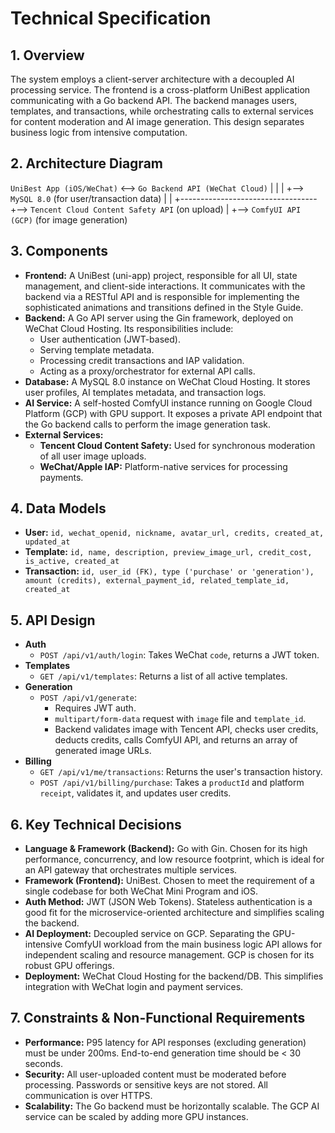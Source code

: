# Technical Specification

## 1. Overview
The system employs a client-server architecture with a decoupled AI processing service. The frontend is a cross-platform UniBest application communicating with a Go backend API. The backend manages users, templates, and transactions, while orchestrating calls to external services for content moderation and AI image generation. This design separates business logic from intensive computation.

## 2. Architecture Diagram
`UniBest App (iOS/WeChat)` <--> `Go Backend API (WeChat Cloud)`
          |                                  |
          |                                  +--> `MySQL 8.0` (for user/transaction data)
          |                                  |
          +----------------------------------+--> `Tencent Cloud Content Safety API` (on upload)
                                             |
                                             +--> `ComfyUI API (GCP)` (for image generation)

## 3. Components
- **Frontend:** A UniBest (uni-app) project, responsible for all UI, state management, and client-side interactions. It communicates with the backend via a RESTful API and is responsible for implementing the sophisticated animations and transitions defined in the Style Guide.
- **Backend:** A Go API server using the Gin framework, deployed on WeChat Cloud Hosting. Its responsibilities include:
  - User authentication (JWT-based).
  - Serving template metadata.
  - Processing credit transactions and IAP validation.
  - Acting as a proxy/orchestrator for external API calls.
- **Database:** A MySQL 8.0 instance on WeChat Cloud Hosting. It stores user profiles, AI templates metadata, and transaction logs.
- **AI Service:** A self-hosted ComfyUI instance running on Google Cloud Platform (GCP) with GPU support. It exposes a private API endpoint that the Go backend calls to perform the image generation task.
- **External Services:**
  - **Tencent Cloud Content Safety:** Used for synchronous moderation of all user image uploads.
  - **WeChat/Apple IAP:** Platform-native services for processing payments.

## 4. Data Models
- **User:** `id, wechat_openid, nickname, avatar_url, credits, created_at, updated_at`
- **Template:** `id, name, description, preview_image_url, credit_cost, is_active, created_at`
- **Transaction:** `id, user_id (FK), type ('purchase' or 'generation'), amount (credits), external_payment_id, related_template_id, created_at`

## 5. API Design
- **Auth**
  - `POST /api/v1/auth/login`: Takes WeChat `code`, returns a JWT token.
- **Templates**
  - `GET /api/v1/templates`: Returns a list of all active templates.
- **Generation**
  - `POST /api/v1/generate`:
    - Requires JWT auth.
    - `multipart/form-data` request with `image` file and `template_id`.
    - Backend validates image with Tencent API, checks user credits, deducts credits, calls ComfyUI API, and returns an array of generated image URLs.
- **Billing**
  - `GET /api/v1/me/transactions`: Returns the user's transaction history.
  - `POST /api/v1/billing/purchase`: Takes a `productId` and platform `receipt`, validates it, and updates user credits.

## 6. Key Technical Decisions
- **Language & Framework (Backend):** Go with Gin. Chosen for its high performance, concurrency, and low resource footprint, which is ideal for an API gateway that orchestrates multiple services.
- **Framework (Frontend):** UniBest. Chosen to meet the requirement of a single codebase for both WeChat Mini Program and iOS.
- **Auth Method:** JWT (JSON Web Tokens). Stateless authentication is a good fit for the microservice-oriented architecture and simplifies scaling the backend.
- **AI Deployment:** Decoupled service on GCP. Separating the GPU-intensive ComfyUI workload from the main business logic API allows for independent scaling and resource management. GCP is chosen for its robust GPU offerings.
- **Deployment:** WeChat Cloud Hosting for the backend/DB. This simplifies integration with WeChat login and payment services.

## 7. Constraints & Non-Functional Requirements
- **Performance:** P95 latency for API responses (excluding generation) must be under 200ms. End-to-end generation time should be < 30 seconds.
- **Security:** All user-uploaded content must be moderated before processing. Passwords or sensitive keys are not stored. All communication is over HTTPS.
- **Scalability:** The Go backend must be horizontally scalable. The GCP AI service can be scaled by adding more GPU instances.